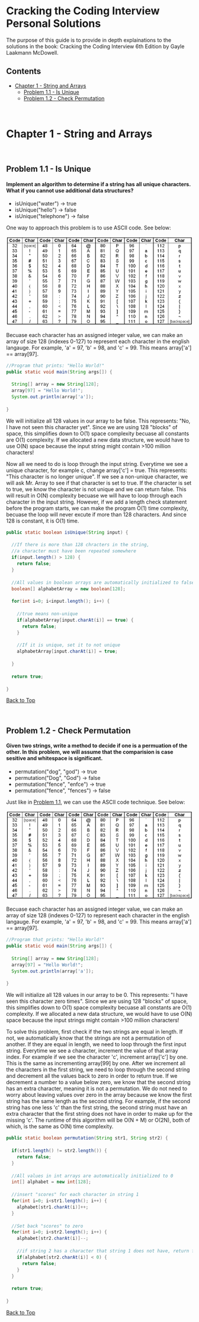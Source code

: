 # <a name="Top" />Cracking the Coding Interview Personal Solutions

The purpose of this guide is to provide in depth explainations to the solutions in the book: Cracking the Coding Interview 6th Edition by Gayle Laakmann McDowell.

## Contents
* [Chapter 1 - String and Arrays](#Chapter1)
  * [Problem 1.1 - Is Unique](#Q1.1)
  * [Problem 1.2 - Check Permutation](#Q1.2)

<br/>

# <a name="Chapter1" />Chapter 1 - String and Arrays

<br/>

## <a name="Q1.1" />Problem 1.1 - Is Unique
#### Implement an algorithm to determine if a string has all unique characters. What if you cannot use additional data structures?
* isUnique("water") -> true
* isUnique("hello") -> false
* isUnique("telephone") -> false

One way to approach this problem is to use ASCII code. See below:

<img src="images/ASCIITable.png">

Becuase each character has an assigned integer value, we can make an array of size 128 (indexes 0-127) to represent each character in the english langauge. For example, 'a' = 97, 'b' = 98, and 'c' = 99. This means array['a'] == array[97]. 

```java
//Program that prints: "Hello World!"
public static void main(String args[]) {

  String[] array = new String[128];
  array[97] = "Hello World!";
  System.out.println(array['a']);   

}
```

We will initialize all 128 values in our array to be false. This represents: "No, I have not seen this character yet". Since we are using 128 "blocks" of space, this simplifies down to O(1) space complexity becuase all constants are O(1) complexity. If we allocated a new data structure, we would have to use O(N) space because the input string might contain >100 million characters! 

Now all we need to do is loop through the input string. Everytime we see a unique character, for example c, change array['c'] = true. This represents: "This character is no longer unique". If we see a non-unique character, we will ask Mr. Array to see if that character is set to true. If the character is set to true, we know the character is not unique and we can return false. This will result in O(N) complexity becuase we will have to loop through each character in the input string. However, if we add a length check statement before the program starts, we can make the program O(1) time complexity, becuase the loop will never excute if more than 128 characters. And since 128 is constant, it is O(1) time.

```java
public static boolean isUnique(String input) {

  //If there is more than 128 chracters in the string,
  //a character must have been repeated somewhere
  if(input.length() > 128) {
    return false;
  }

  //All values in boolean arrays are automatically initialized to false
  boolean[] alphabetArray = new boolean[128];

  for(int i=0; i<input.length(); i++) {

    //true means non-unique
    if(alphabetArray[input.charAt(i)] == true) {
      return false;
    }

    //If it is unique, set it to not unique
    alphabetArray[input.charAt(i)] = true;

  }

  return true;

}
```

[Back to Top](#Top)

<br/>

## <a name="Q1.2" />Problem 1.2 - Check Permutation
#### Given two strings, write a method to decide if one is a permuation of the other. In this problem, we will assume that the comparision is case sesitive and whitespace is significant.
* permutation("dog", "god") -> true
* permutation("Dog", "God") -> false
* permutation("fence", "enfce") -> true
* permutation("fence", "fences") -> false

Just like in [Problem 1.1](#Q1.1), we can use the ASCII code technique. See below:

<img src="images/ASCIITable.png">

Becuase each character has an assigned integer value, we can make an array of size 128 (indexes 0-127) to represent each character in the english langauge. For example, 'a' = 97, 'b' = 98, and 'c' = 99. This means array['a'] == array[97]. 

```java
//Program that prints: "Hello World!"
public static void main(String args[]) {

  String[] array = new String[128];
  array[97] = "Hello World!";
  System.out.println(array['a']);   

}
```

We will initialize all 128 values in our array to be 0. This represents: "I have seen this character zero times". Since we are using 128 "blocks" of space, this simplifies down to O(1) space complexity becuase all constants are O(1) complexity. If we allocated a new data structure, we would have to use O(N) space because the input strings might contain >100 million characters! 

To solve this problem, first check if the two strings are equal in length. If not, we automatically know that the strings are not a permutation of another. If they are equal in length, we need to loop through the first input string. Everytime we see a character, increment the value of that array index. For example if we see the character 'c', increment array['c'] by one. This is the same as incrementing array[99] by one. After we increment all the characters in the first string, we need to loop through the second string and decrement all the values back to zero in order to return true. If we decrement a number to a value below zero, we know that the second string has an extra character, meaning it is not a permutation. We do not need to worry about leaving values over zero in the array because we know the first string has the same length as the second string. For example, if the second string has one less 'c' than the first string, the second string must have an extra character that the first string does not have in order to make up for the missing 'c'. The runtime of this algorithm will be O(N + M) or O(2N), both of which, is the same as O(N) time complexity.

```java
public static boolean permutation(String str1, String str2) {

  if(str1.length() != str2.length()) {
    return false;
  }

  //All values in int arrays are automatically initialized to 0
  int[] alphabet = new int[128];

  //insert "scores" for each character in string 1
  for(int i=0; i<str1.length(); i++) {
    alphabet[str1.charAt(i)]++;
  }

  //Set back "scores" to zero
  for(int i=0; i<str2.length(); i++) {
    alphabet[str2.charAt(i)]--;

    //if string 2 has a character that string 1 does not have, return false
    if(alphabet[str2.charAt(i)] < 0) {
      return false;
    }
  }

  return true;

}
```

[Back to Top](#Top)

